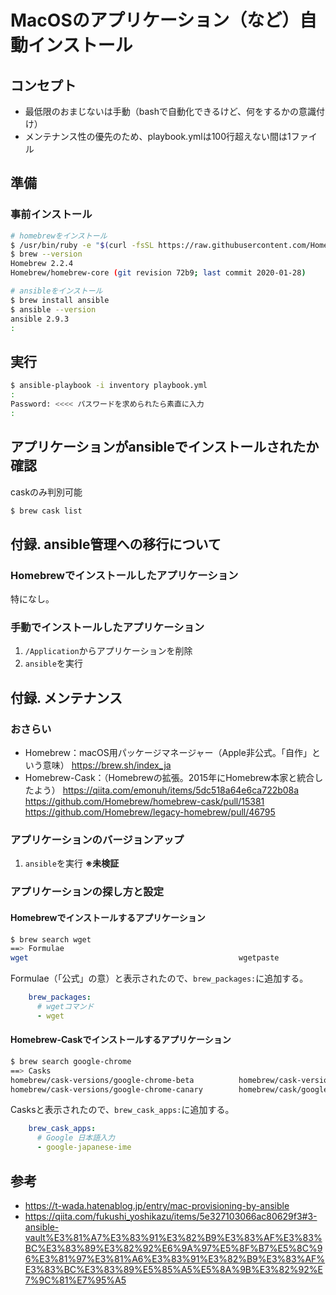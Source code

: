 # MacOSのアプリケーション（など）自動インストール

## コンセプト

- 最低限のおまじないは手動（bashで自動化できるけど、何をするかの意識付け）
- メンテナンス性の優先のため、playbook.ymlは100行超えない間は1ファイル


## 準備

### 事前インストール

```bash
# homebrewをインストール
$ /usr/bin/ruby -e "$(curl -fsSL https://raw.githubusercontent.com/Homebrew/install/master/install)"
$ brew --version
Homebrew 2.2.4
Homebrew/homebrew-core (git revision 72b9; last commit 2020-01-28)

# ansibleをインストール
$ brew install ansible
$ ansible --version
ansible 2.9.3
:
```

## 実行

```bash
$ ansible-playbook -i inventory playbook.yml
:
Password: <<<< パスワードを求められたら素直に入力
:
```

## アプリケーションがansibleでインストールされたか確認 

caskのみ判別可能
```bash
$ brew cask list
```


## 付録. ansible管理への移行について

### Homebrewでインストールしたアプリケーション

特になし。

### 手動でインストールしたアプリケーション

1. `/Application`からアプリケーションを削除
2. `ansible`を実行


## 付録. メンテナンス

### おさらい

- Homebrew：macOS用パッケージマネージャー（Apple非公式。「自作」という意味）
  https://brew.sh/index_ja
- Homebrew-Cask：（Homebrewの拡張。2015年にHomebrew本家と統合したよう）
  https://qiita.com/emonuh/items/5dc518a64e6ca722b08a
  https://github.com/Homebrew/homebrew-cask/pull/15381
  https://github.com/Homebrew/legacy-homebrew/pull/46795

### アプリケーションのバージョンアップ

1. `ansible`を実行 **※未検証**

### アプリケーションの探し方と設定

#### Homebrewでインストールするアプリケーション

```bash
$ brew search wget
==> Formulae
wget                                               wgetpaste
```

Formulae（「公式」の意）と表示されたので、`brew_packages:`に追加する。

```yml:playbook.yml
    brew_packages:
      # wgetコマンド
      - wget
```

#### Homebrew-Caskでインストールするアプリケーション

```bash
$ brew search google-chrome
==> Casks
homebrew/cask-versions/google-chrome-beta          homebrew/cask-versions/google-chrome-dev
homebrew/cask-versions/google-chrome-canary        homebrew/cask/google-chrome
```

Casksと表示されたので、`brew_cask_apps:`に追加する。

```yml:playbook.yml
    brew_cask_apps:
      # Google 日本語入力
      - google-japanese-ime
```


## 参考

- https://t-wada.hatenablog.jp/entry/mac-provisioning-by-ansible
- https://qiita.com/fukushi_yoshikazu/items/5e327103066ac80629f3#3-ansible-vault%E3%81%A7%E3%83%91%E3%82%B9%E3%83%AF%E3%83%BC%E3%83%89%E3%82%92%E6%9A%97%E5%8F%B7%E5%8C%96%E3%81%97%E3%81%A6%E3%83%91%E3%82%B9%E3%83%AF%E3%83%BC%E3%83%89%E5%85%A5%E5%8A%9B%E3%82%92%E7%9C%81%E7%95%A5